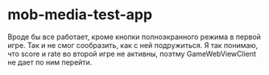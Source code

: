 # mob-media-test-app
<p> Вроде бы все работает, кроме кнопки полноэкранного режима в первой игре. Так и не смог сообразить, как с ней подружиться. Я так понимаю, что score и rate во второй игре не активны, поэтму GameWebViewClient не дает по ним перейти.</p>
